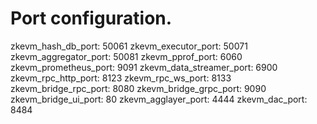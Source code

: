 # Port configuration.
  zkevm_hash_db_port: 50061
  zkevm_executor_port: 50071
  zkevm_aggregator_port: 50081
  zkevm_pprof_port: 6060
  zkevm_prometheus_port: 9091
  zkevm_data_streamer_port: 6900
  zkevm_rpc_http_port: 8123
  zkevm_rpc_ws_port: 8133
  zkevm_bridge_rpc_port: 8080
  zkevm_bridge_grpc_port: 9090
  zkevm_bridge_ui_port: 80
  zkevm_agglayer_port: 4444
  zkevm_dac_port: 8484
